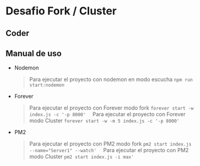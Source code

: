 # Desafio Fork / Cluster

## Coder

## Manual de uso

- Nodemon

  > Para ejecutar el proyecto con nodemon en modo escucha
  > `npm run start:nodemon`
- Forever
  > Para ejecutar el proyecto con Forever modo fork
  > `forever start -w  index.js -c '-p 8000'  `
  > Para ejecutar el proyecto con Forever modo Cluster
  > `forever start -w -m 5 index.js -c '-p 8000'  `
- PM2
  > Para ejecutar el proyecto con PM2 modo fork
  > `pm2 start index.js --name="Server1" --watch'  `
  > Para ejecutar el proyecto con PM2 modo Cluster
  > `pm2 start index.js -i max'  `
